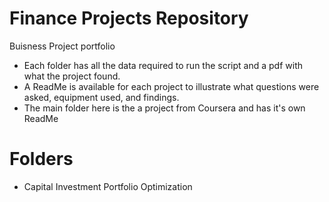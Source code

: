# Finance Projects Repository 
Buisness Project portfolio

- Each folder has all the data required to run the script and a pdf with what the project found.
- A ReadMe is available for each project to illustrate what questions were asked, equipment used, and findings.
- The main folder here is the a project from Coursera and has it's own ReadMe

# Folders 
- Capital Investment Portfolio Optimization
